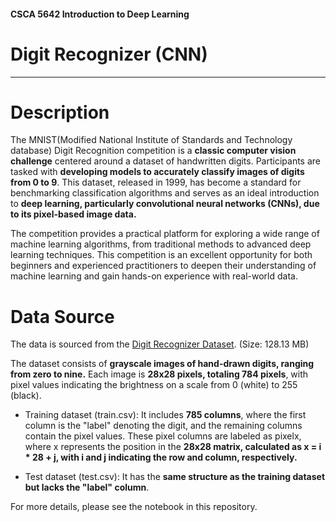 #### CSCA 5642 Introduction to Deep Learning
# Digit Recognizer (CNN)

***

# Description

The MNIST(Modified National Institute of Standards and Technology database) Digit Recognition competition is a **classic computer vision challenge** centered around a dataset of handwritten digits. Participants are tasked with **developing models to accurately classify images of digits from 0 to 9**. This dataset, released in 1999, has become a standard for benchmarking classification algorithms and serves as an ideal introduction to **deep learning, particularly convolutional neural networks (CNNs), due to its pixel-based image data.**

The competition provides a practical platform for exploring a wide range of machine learning algorithms, from traditional methods to advanced deep learning techniques. This competition is an excellent opportunity for both beginners and experienced practitioners to deepen their understanding of machine learning and gain hands-on experience with real-world data.

# Data Source

The data is sourced from the [Digit Recognizer Dataset](https://www.kaggle.com/competitions/digit-recognizer/data). (Size: 128.13 MB)

The dataset consists of **grayscale images of hand-drawn digits, ranging from zero to nine.** Each image is **28x28 pixels, totaling 784 pixels**, with pixel values indicating the brightness on a scale from 0 (white) to 255 (black). 

- Training dataset (train.csv): It includes **785 columns**, where the first column is the "label" denoting the digit, and the remaining columns contain the pixel values. These pixel columns are labeled as pixelx, where x represents the position in the **28x28 matrix, calculated as x = i * 28 + j, with i and j indicating the row and column, respectively.**

- Test dataset (test.csv): It has the **same structure as the training dataset but lacks the "label" column**.

For more details, please see the notebook in this repository.